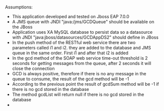 Assumptions:
- This application developed and tested on Jboss EAP 7.0.0
- A JMS queue with JNDI "java:/jms/GCDQueue" should be available on the JBoss
- Application uses XA MySQL database to persist data so a datasource with JNDI "java:jboss/datasources/GCDAppDS2" should define in JBoss
- In the push method of the RESTful web service there are two parameters called i1 and i2. they are added to the database and JMS queue in the same order. First i1 and after that i2 is added
- In the gcd method of the SOAP web service time-out threshold is 2 seconds for getting messages from the queue, after 2 seconds it will close the connection
- GCD is always positive, therefore if there is no any message in the queue to consume, the result of the gcd method will be -1
- According to the previous point the result of gcdSum method will be -1 if there is no gcd stored in the database
- The method gcdList will return null if there is no gcd stored in the database
-